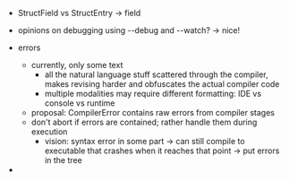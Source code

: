 - StructField vs StructEntry
  -> field
- opinions on debugging using --debug and --watch?
  -> nice!
- errors
  - currently, only some text
    - all the natural language stuff scattered through the compiler, makes revising harder and obfuscates the actual compiler code
    - multiple modalities may require different formatting: IDE vs console vs runtime
  - proposal: CompilerError contains raw errors from compiler stages
  - don't abort if errors are contained; rather handle them during execution
    - vision: syntax error in some part -> can still compile to executable that crashes when it reaches that point
  -> put errors in the tree

- 
